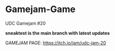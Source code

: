 # Gamejam-Game
UDC Gamejam #20

**sneaktest is the main branch with latest updates**


GAMEJAM PAGE:
https://itch.io/jam/udc-jam-20
